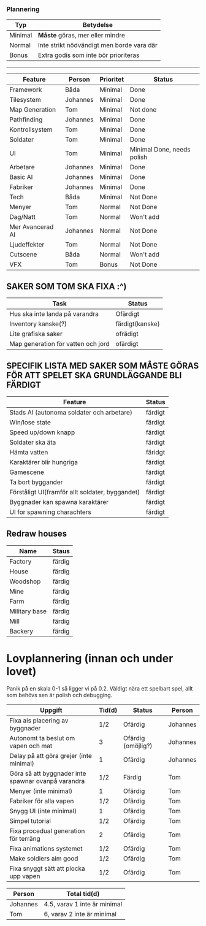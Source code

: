 ### Plannering

Typ | Betydelse
---|---
Minimal | **Måste** göras, mer eller mindre
Normal  | Inte strikt nödvändigt men borde vara där
Bonus   | Extra godis som inte bör prioriteras

---

Feature | Person | Prioritet | Status
--------|-------|-------------|------
Framework | Båda | Minimal | Done
Tilesystem | Johannes | Minimal | Done
Map Generation | Tom | Minimal | Not done
Pathfinding | Johannes | Minimal | Done
Kontrollsystem | Tom | Minimal | Done
Soldater | Tom | Minimal | Done
UI | Tom | Minimal | Minimal Done, needs polish
Arbetare | Johannes | Minimal | Done
Basic AI | Johannes | Minimal | Done
Fabriker | Johannes | Minimal | Done
Tech | Båda | Minimal | Not Done
Menyer | Tom | Normal | Not Done
Dag/Natt | Tom | Normal | Won't add
Mer Avancerad AI | Johannes | Normal| Not Done
Ljudeffekter | Tom | Normal | Not Done
Cutscene | Båda | Normal | Won't add
VFX | Tom | Bonus | Not Done

## SAKER SOM TOM SKA FIXA :^)

Task | Status
-----|-------
Hus ska inte landa på varandra | Ofärdigt
Inventory kanske(?) | färdigt(kanske)
Lite grafiska saker | ofrädigt
Map generation för vatten och jord | ofärdigt

## SPECIFIK LISTA MED SAKER SOM MÅSTE GÖRAS FÖR ATT SPELET SKA GRUNDLÄGGANDE BLI FÄRDIGT 

Feature| Status
-------|-------
Stads AI (autonoma soldater och arbetare) | färdigt
Win/lose state | färdigt
Speed up/down knapp | färdigt
Soldater ska äta | färdigt
Hämta vatten | färidgt
Karaktärer blir hungriga | färdigt
Gamescene | färdigt
Ta bort byggander | färdigt
Förståligt UI(framför allt soldater, byggandet) | färdigt
Byggnader kan spawna karaktärer | färdigt
UI for spawning charachters | färdigt

## Redraw houses

Name | Staus
-----|------
Factory | färdig
House | färdig
Woodshop | färdig
Mine | färdig
Farm | färdig
Military base | färdig
Mill | färdig
Backery | färdig

# Lovplannering (innan och under lovet)

Panik på en skala 0-1 så ligger vi på 0.2. Väldigt nära ett spelbart spel, allt som behövs sen är polish och debugging. 

Uppgift | Tid(d) | Status | Person
--------|-----|--------|-------
Fixa ais placering av byggnader| 1/2 | Ofärdig | Johannes
Autonomt ta beslut om vapen och mat | 3 | Ofärdig (omöjlig?) | Johannes
Delay på att göra grejer (inte minimal) | 1 | Ofärdig | Johannes
Göra så att byggnader inte spawnar ovanpå varandra | 1/2 | Färdig | Tom
Menyer (inte minimal) | 1 | Ofärdig | Tom
Fabriker för alla vapen | 1/2 | Ofärdig | Tom
Snygg UI (inte minimal) | 1 | Ofärdig | Tom
Simpel tutorial | 1/2 | Ofärdig | Tom
Fixa procedual generation för terräng | 2 | Ofärdig | Tom
Fixa animations systemet | 1/2 | Ofärdig | Tom
Make soldiers aim good | 1/2 | Ofärdig | Tom
Fixa snyggt sätt att plocka upp vapen | 1/2 | Ofärdig | Tom

Person | Total tid(d)
-------|-------------
Johannes | 4.5, varav 1 inte är minimal
Tom | 6, varav 2 inte är minimal



